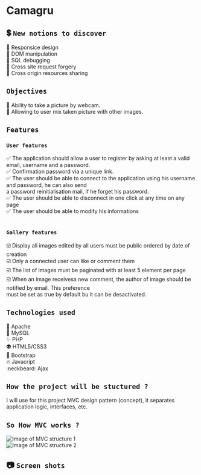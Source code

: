 # Camagru<br/>

## :heavy_dollar_sign: `New notions to discover`<br/>
:dart: Responsice design<br/>
:dart: DOM manipulation<br/>
:dart: SQL debugging<br/>
:dart: Cross site request forgery<br/>
:dart: Cross origin resources sharing<br/>

## `Objectives`<br/>
:thought_balloon: Ability to take a picture by webcam.<br/>
:thought_balloon: Allowing to user mix taken picture with other images.

## `Features`<br/>
### `User features`<br/>
:white_check_mark: The application should allow a user to register by asking at least a valid email, username and a password.<br/>
:white_check_mark: Confirmation password via a unique link.<br/>
:white_check_mark: The user should be able to connect to the application using his username and password, he can also send</br>
a password reinitialisation mail, if he forget his password.<br/>
:white_check_mark: The user should be able to disconnect in one click at any time on any page<br/>
:white_check_mark: The user should be able to modify his informations <br/><br/>

### `Gallery features`<br/>
:ballot_box_with_check: Display all images edited by all users must be public ordered by date of creation<br/>
:ballot_box_with_check: Only a connected user can like or comment them<br/>
:ballot_box_with_check: The list of images must be paginated with at least 5 element per page<br/>
:ballot_box_with_check: When an image receivesa new comment, the author of image should be notified by email. This preference </br>
must be set as true by default bu it can be desactivated.<br/>

## `Technologies used`<br/>
:dizzy: Apache<br/>
:anger: MySQL<br/>
:sparkles: PHP<br/>
:alien: HTML5/CSS3<br/>
:eyes: Bootstrap<br/>
:fire: Javacript<br/>
:neckbeard: Ajax<br/>

## `How the project will be stuctured ?`<br/>
I will use for this project MVC design pattern (concept), it separates application logic, interfaces, etc.<br/>

## `So How MVC works ?`
![Image of MVC structure 1](https://i.ibb.co/FgSsXxb/MVC.png)
<br/>
![Image of MVC structure 2](https://i.ibb.co/Cn3vzZP/MVC1.png)

## :camera: `Screen shots`</br>
